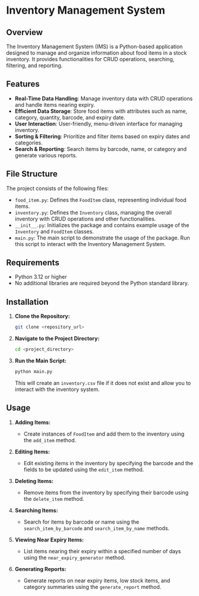 # Inventory Management System

## Overview

The Inventory Management System (IMS) is a Python-based application designed to manage and organize information about food items in a stock inventory. It provides functionalities for CRUD operations, searching, filtering, and reporting.

## Features

- **Real-Time Data Handling**: Manage inventory data with CRUD operations and handle items nearing expiry.
- **Efficient Data Storage**: Store food items with attributes such as name, category, quantity, barcode, and expiry date.
- **User Interaction**: User-friendly, menu-driven interface for managing inventory.
- **Sorting & Filtering**: Prioritize and filter items based on expiry dates and categories.
- **Search & Reporting**: Search items by barcode, name, or category and generate various reports.

## File Structure

The project consists of the following files:

- `food_item.py`: Defines the `FoodItem` class, representing individual food items.
- `inventory.py`: Defines the `Inventory` class, managing the overall inventory with CRUD operations and other functionalities.
- `__init__.py`: Initializes the package and contains example usage of the `Inventory` and `FoodItem` classes.
- `main.py`: The main script to demonstrate the usage of the package. Run this script to interact with the Inventory Management System.

## Requirements

- Python 3.12 or higher
- No additional libraries are required beyond the Python standard library.

## Installation

1. **Clone the Repository:**

   ```bash
   git clone <repository_url>
   ```

2. **Navigate to the Project Directory:**

   ```bash
   cd <project_directory>
   ```

3. **Run the Main Script:**

   ```bash
   python main.py
   ```

   This will create an `inventory.csv` file if it does not exist and allow you to interact with the inventory system.

## Usage

1. **Adding Items:**
   - Create instances of `FoodItem` and add them to the inventory using the `add_item` method.

2. **Editing Items:**
   - Edit existing items in the inventory by specifying the barcode and the fields to be updated using the `edit_item` method.

3. **Deleting Items:**
   - Remove items from the inventory by specifying their barcode using the `delete_item` method.

4. **Searching Items:**
   - Search for items by barcode or name using the `search_item_by_barcode` and `search_item_by_name` methods.

5. **Viewing Near Expiry Items:**
   - List items nearing their expiry within a specified number of days using the `near_expiry_generator` method.

6. **Generating Reports:**
   - Generate reports on near expiry items, low stock items, and category summaries using the `generate_report` method.
```
